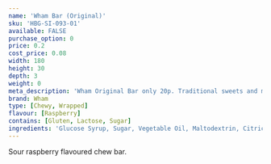 ```yaml
---
name: 'Wham Bar (Original)'
sku: 'HBG-SI-093-01'
available: FALSE
purchase_option: 0
price: 0.2
cost_price: 0.08
width: 180
height: 30
depth: 3
weight: 0
meta_description: 'Wham Original Bar only 20p. Traditional sweets and more at Humbugs Confectionery Store. Specialists in satisfying your sweet tooth!'
brand: Wham
type: [Chewy, Wrapped]
flavour: [Raspberry]
contains: [Gluten, Lactose, Sugar]
ingredients: 'Glucose Syrup, Sugar, Vegetable Oil, Maltodextrin, Citric Acid, Solublised Milk Protein, Glycerol E422, Soya Lethicin, Flavouring, Colour: E163'
---
```

Sour raspberry flavoured chew bar.